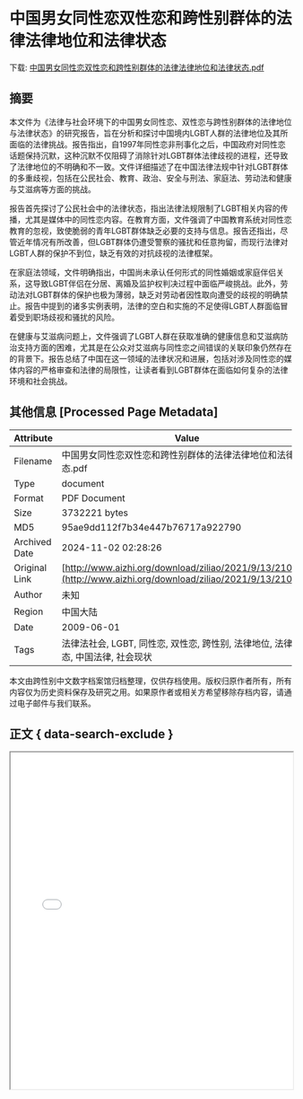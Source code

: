 # 中国男女同性恋双性恋和跨性别群体的法律法律地位和法律状态

<!-- tcd_download_link -->
下载: [中国男女同性恋双性恋和跨性别群体的法律法律地位和法律状态.pdf](中国男女同性恋双性恋和跨性别群体的法律法律地位和法律状态.pdf)
<!-- tcd_download_link_end -->

## 摘要

<!-- tcd_abstract -->
本文件为《法律与社会环境下的中国男女同性恋、双性恋与跨性别群体的法律地位与法律状态》的研究报告，旨在分析和探讨中国境内LGBT人群的法律地位及其所面临的法律挑战。报告指出，自1997年同性恋非刑事化之后，中国政府对同性恋话题保持沉默，这种沉默不仅阻碍了消除针对LGBT群体法律歧视的进程，还导致了法律地位的不明确和不一致。文件详细描述了在中国法律法规中针对LGBT群体的多重歧视，包括在公民社会、教育、政治、安全与刑法、家庭法、劳动法和健康与艾滋病等方面的挑战。

报告首先探讨了公民社会中的法律状态，指出法律法规限制了LGBT相关内容的传播，尤其是媒体中的同性恋内容。在教育方面，文件强调了中国教育系统对同性恋教育的忽视，致使脆弱的青年LGBT群体缺乏必要的支持与信息。报告还指出，尽管近年情况有所改善，但LGBT群体仍遭受警察的骚扰和任意拘留，而现行法律对LGBT人群的保护不到位，缺乏有效的对抗歧视的法律框架。

在家庭法领域，文件明确指出，中国尚未承认任何形式的同性婚姻或家庭伴侣关系，这导致LGBT伴侣在分居、离婚及监护权判决过程中面临严峻挑战。此外，劳动法对LGBT群体的保护也极为薄弱，缺乏对劳动者因性取向遭受的歧视的明确禁止。报告中提到的诸多实例表明，法律的空白和实施的不足使得LGBT人群面临冒着受到职场歧视和骚扰的风险。

在健康与艾滋病问题上，文件强调了LGBT人群在获取准确的健康信息和艾滋病防治支持方面的困难，尤其是在公众对艾滋病与同性恋之间错误的关联印象仍然存在的背景下。报告总结了中国在这一领域的法律状况和进展，包括对涉及同性恋的媒体内容的严格审查和法律的局限性，让读者看到LGBT群体在面临如何复杂的法律环境和社会挑战。

<!-- tcd_abstract_end -->

## 其他信息 [Processed Page Metadata]

| Attribute       | Value                                  |
|-----------------|----------------------------------------|
| Filename        | 中国男女同性恋双性恋和跨性别群体的法律法律地位和法律状态.pdf                             |
| Type            | document                                 |
| Format          | PDF Document                               |
| Size            | 3732221 bytes                           |
| MD5             | 95ae9dd112f7b34e447b76717a922790                                  |
| Archived Date   | 2024-11-02 02:28:26                             |
| Original Link   | [http://www.aizhi.org/download/ziliao/2021/9/13/210.pdf](http://www.aizhi.org/download/ziliao/2021/9/13/210.pdf)                         |
| Author          | 未知                               |
| Region          | 中国大陆                               |
| Date            | 2009-06-01                                 |
| Tags            | 法律法社会, LGBT, 同性恋, 双性恋, 跨性别, 法律地位, 法律状态, 中国法律, 社会现状                                 |

本文由跨性别中文数字档案馆归档整理，仅供存档使用。版权归原作者所有，所有内容仅为历史资料保存及研究之用。如果原作者或相关方希望移除存档内容，请通过电子邮件与我们联系。

## 正文 { data-search-exclude }

<!-- tcd_main_text -->
<iframe src="../中国男女同性恋双性恋和跨性别群体的法律法律地位和法律状态.pdf" width="100%" height="600px">
    <p>无法显示PDF，请下载查看。</p>
</iframe>
<!-- tcd_main_text_end -->

